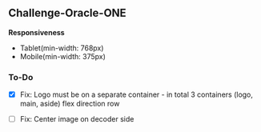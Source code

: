 ## Challenge-Oracle-ONE

**Responsiveness**

- Tablet(min-width: 768px)
- Mobile(min-width: 375px)

### To-Do

- [x] Fix: Logo must be on a separate container - in total 3 containers (logo, main, aside) flex direction row

- [ ] Fix: Center image on decoder side
